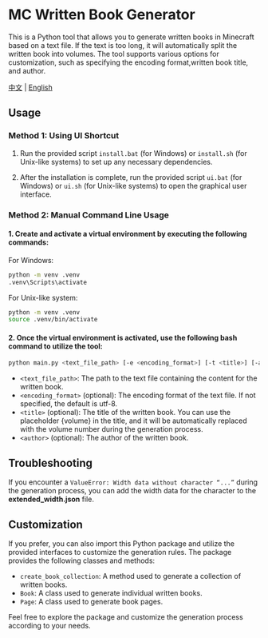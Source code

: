 # MC Written Book Generator

This is a Python tool that allows you to generate written books in Minecraft based on a text file. If the text is too long, it will automatically split the written book into volumes. The tool supports various options for customization, such as specifying the encoding format,written book title, and author.

[中文](README.md) | [English](docs/README-en.md)

## Usage

### Method 1: Using UI Shortcut

1. Run the provided script `install.bat` (for Windows) or `install.sh` (for Unix-like systems) to set up any necessary dependencies.

2. After the installation is complete, run the provided script `ui.bat` (for Windows) or `ui.sh` (for Unix-like systems) to open the graphical user interface.

### Method 2: Manual Command Line Usage

#### 1. Create and activate a virtual environment by executing the following commands:

For Windows:

```bash
python -m venv .venv
.venv\Scripts\activate
```

For Unix-like system:

```bash
python -m venv .venv
source .venv/bin/activate
```

#### 2. Once the virtual environment is activated, use the following bash command to utilize the tool:

```bash
python main.py <text_file_path> [-e <encoding_format>] [-t <title>] [-a <author>]
```

- `<text_file_path>`: The path to the text file containing the content for the written book.
- `<encoding_format>` (optional): The encoding format of the text file. If not specified, the default is utf-8.
- `<title>` (optional): The title of the written book. You can use the placeholder {volume} in the title, and it will be automatically replaced with the volume number during the generation process.
- `<author>` (optional): The author of the written book.

## Troubleshooting

If you encounter a `ValueError: Width data without character “...”` during the generation process, you can add the width data for the character to the **extended_width.json** file.

## Customization

If you prefer, you can also import this Python package and utilize the provided interfaces to customize the generation rules. The package provides the following classes and methods:

- `create_book_collection`: A method used to generate a collection of written books.
- `Book`: A class used to generate individual written books.
- `Page`: A class used to generate book pages.

Feel free to explore the package and customize the generation process according to your needs.
